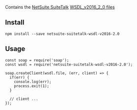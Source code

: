 Contains the [NetSuite SuiteTalk](http://www.netsuite.com/portal/developers/resources/suitetalk-documentation.shtml) [WSDL_v2016_2_0 files](http://www.netsuite.com/download/WSDL_v2016_2_0.zip)

## Install

    npm install --save netsuite-suitetalk-wsdl-v2016-2.0

## Usage

```
const soap = require('soap');
const wsdl = require('netsuite-suitetalk-wsdl-v2016-2.0');

soap.createClient(wsdl.file, (err, client) => {
  if(err) {
    console.log(err);
    process.exit(1);
  }

  // client ...
});
```
